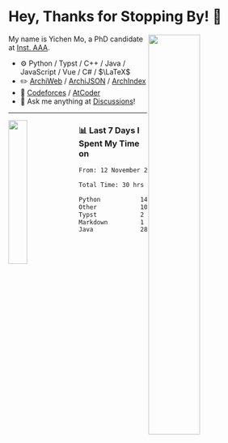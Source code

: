 # Hey, Thanks for Stopping By! 🦭

<picture>
    <source media="(prefers-color-scheme: dark)" srcset="https://github-readme-stats.vercel.app/api?username=amomorning&show_icons=true&theme=noctis_minimus&hide=issues">
    <img align="right" width="45%" src="https://github-readme-stats.vercel.app/api?username=amomorning&show_icons=true&theme=graywhite&hide=issues">
</picture>


My name is Yichen Mo, a PhD candidate at [Inst. AAA](https://archialgo.com).

-   :gear: Python / Typst / C++ / Java / JavaScript / Vue / C# / $\LaTeX$ 
-   :pencil2: [ArchiWeb](https://web.archialgo.com) / [ArchiJSON](https://www.food4rhino.com/en/app/archijson) / [ArchIndex](https://index.archialgo.com/) 
-   :abacus: [Codeforces](https://codeforces.com/profile/LaPluma) / [AtCoder](https://atcoder.jp/users/amomorning)
-   :thought_balloon: Ask me anything at [Discussions](https://github.com/amomorning/amomorning/discussions/new)!


---

<picture>
    <source media="(prefers-color-scheme: dark)" srcset="https://github-readme-stats.vercel.app/api/top-langs/?username=amomorning&hide=Mathematica&theme=noctis_minimus">
    <img align="left" width="27%" src="https://github-readme-stats.vercel.app/api/top-langs/?username=amomorning&hide=Mathematica&theme=graywhite">
</picture>

  
### 📊 Last 7 Days I Spent My Time on

<!--START_SECTION:waka-->

```txt
From: 12 November 2024 - To: 19 November 2024

Total Time: 30 hrs 43 mins

Python           14 hrs 47 mins  ████████████░░░░░░░░░░░░░   48.12 %
Other            10 hrs 59 mins  █████████░░░░░░░░░░░░░░░░   35.77 %
Typst            2 hrs 41 mins   ██▒░░░░░░░░░░░░░░░░░░░░░░   08.76 %
Markdown         1 hr 44 mins    █▒░░░░░░░░░░░░░░░░░░░░░░░   05.66 %
Java             28 mins         ▒░░░░░░░░░░░░░░░░░░░░░░░░   01.53 %
```

<!--END_SECTION:waka-->　　
